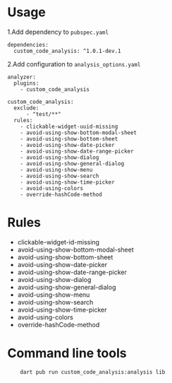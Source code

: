 # Usage
1.Add dependency to `pubspec.yaml`
```
dependencies:
  custom_code_analysis: ^1.0.1-dev.1
```
2.Add configuration to `analysis_options.yaml`
```
analyzer:
  plugins:
    - custom_code_analysis

custom_code_analysis:
  exclude:
      - "test/**"
  rules:
    - clickable-widget-uuid-missing
    - avoid-using-show-bottom-modal-sheet
    - avoid-using-show-bottom-sheet
    - avoid-using-show-date-picker
    - avoid-using-show-date-range-picker
    - avoid-using-show-dialog
    - avoid-using-show-general-dialog
    - avoid-using-show-menu
    - avoid-using-show-search
    - avoid-using-show-time-picker
    - avoid-using-colors
    - override-hashCode-method
```

# Rules
- clickable-widget-id-missing
- avoid-using-show-bottom-modal-sheet
- avoid-using-show-bottom-sheet
- avoid-using-show-date-picker
- avoid-using-show-date-range-picker
- avoid-using-show-dialog
- avoid-using-show-general-dialog
- avoid-using-show-menu
- avoid-using-show-search
- avoid-using-show-time-picker
- avoid-using-colors
- override-hashCode-method

# Command line tools
```
    dart pub run custom_code_analysis:analysis lib
```